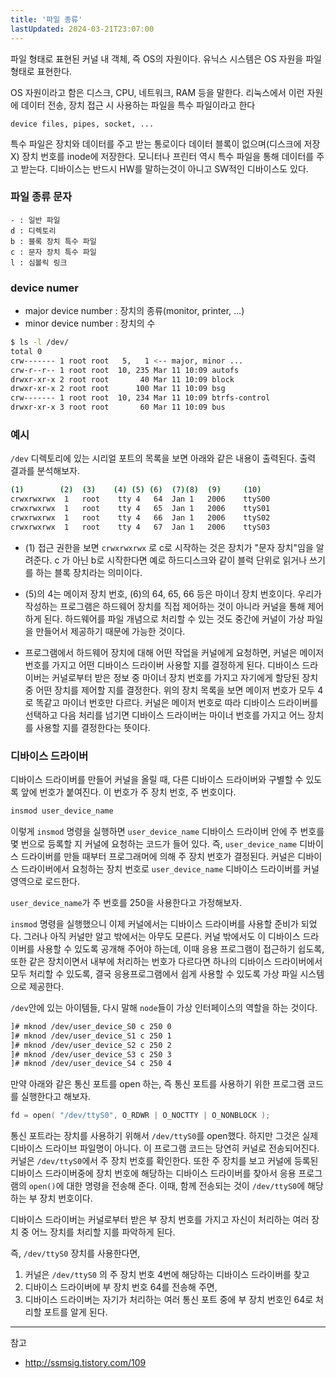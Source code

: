 ```yaml
---
title: '파일 종류'
lastUpdated: 2024-03-21T23:07:00
---
```


파일 형태로 표현된 커널 내 객체, 즉 OS의 자원이다. 유닉스 시스템은 OS 자원을 파일 형태로 표현한다.

OS 자원이라고 함은 디스크, CPU, 네트워크, RAM 등을 말한다. 리눅스에서 이런 자원에 데이터 전송, 장치 접근 시 사용하는 파일을 특수 파일이라고 한다

```
device files, pipes, socket, ...
```

특수 파일은 장치와 데이터를 주고 받는 통로이다 데이터 블록이 없으며(디스크에 저장 X) 장치 번호를 inode에 저장한다. 모니터나 프린터 역시 특수 파일을 통해 데이터를 주고 받는다. 디바이스는 반드시 HW를 말하는것이 아니고 SW적인 디바이스도 있다.

### 파일 종류 문자

```
- : 일반 파일
d : 디렉토리
b : 블록 장치 특수 파일
c : 문자 장치 특수 파일
l : 심볼릭 링크
```

### device numer

- major device number : 장치의 종류(monitor, printer, ...)
- minor device number : 장치의 수
  
```bash
$ ls -l /dev/
total 0
crw------- 1 root root   5,   1 <-- major, minor ...
crw-r--r-- 1 root root  10, 235 Mar 11 10:09 autofs
drwxr-xr-x 2 root root       40 Mar 11 10:09 block
drwxr-xr-x 2 root root      100 Mar 11 10:09 bsg
crw------- 1 root root  10, 234 Mar 11 10:09 btrfs-control
drwxr-xr-x 3 root root       60 Mar 11 10:09 bus
```

### 예시

`/dev` 디렉토리에 있는 시리얼 포트의 목록을 보면 아래와 같은 내용이 출력된다. 출력 결과를 분석해보자.

```bash
(1)        (2)  (3)    (4) (5) (6)  (7)(8)  (9)     (10)
crwxrwxrwx	1	root	tty	4	64	Jan	1	2006	ttyS00
crwxrwxrwx	1	root	tty	4	65	Jan	1	2006	ttyS01
crwxrwxrwx	1	root	tty	4	66	Jan	1	2006	ttyS02
crwxrwxrwx	1	root	tty	4	67	Jan	1	2006	ttyS03
```

- (1) 접근 권한을 보면 `crwxrwxrwx` 로 c로 시작하는 것은 장치가 "문자 장치"임을 알려준다. c 가 아닌 b로 시작한다면 예로 하드디스크와 같이 블럭 단위로 읽거나 쓰기를 하는 블록 장치라는 의미이다.

- (5)의 4는 메이저 장치 번호, (6)의 64, 65, 66 등은 마이너 장치 번호이다. 우리가 작성하는 프로그램은 하드웨어 장치를 직접 제어하는 것이 아니라 커널을 통해 제어하게 된다. 하드웨어를 파일 개념으로 처리할 수 있는 것도 중간에 커널이 가상 파일을 만들어서 제공하기 때문에 가능한 것이다.

- 프로그램에서 하드웨어 장치에 대해 어떤 작업을 커널에게 요청하면, 커널은 메이저 번호를 가지고 어떤 디바이스 드라이버 사용할 지를 결정하게 된다. 디바이스 드라이버는 커널로부터 받은 정보 중 마이너 장치 번호를 가지고 자기에게 할당된 장치 중 어떤 장치를 제어할 지를 결정한다.
    위의 장치 목록을 보면 메이저 번호가 모두 4로 똑같고 마이너 번호만 다르다. 커널은 메이저 번호로 따라 디바이스 드라이버를 선택하고 다음 처리를 넘기면 디바이스 드라이버는 마이너 번호를 가지고 어느 장치를 사용할 지를 결정한다는 뜻이다.

### 디바이스 드라이버

디바이스 드라이버를 만들어 커널을 올릴 때, 다른 디바이스 드라이버와 구별할 수 있도록 앞에 번호가 붙여진다. 이 번호가 주 장치 번호, 주 번호이다.

```bash
insmod user_device_name
```

이렇게 `insmod` 명령을 실행하면 `user_device_name` 디바이스 드라이버 안에 주 번호를 몇 번으로 등록할 지 커널에 요청하는 코드가 들어 있다. 즉, `user_device_name` 디바이스 드라이버를 만들 때부터 프로그래머에 의해 주 장치 번호가 결정된다. 커널은 디바이스 드라이버에서 요청하는 장치 번호로 `user_device_name` 디바이스 드라이버를 커널 영역으로 로드한다.

`user_device_name`가 주 번호를 250을 사용한다고 가정해보자.


`insmod` 명령을 실행했으니 이제 커널에서는 디바이스 드라이버를 사용할 준비가 되었다. 그러나 아직 커널만 알고 밖에서는 아무도 모른다. 커널 밖에서도 이 디바이스 드라이버를 사용할 수 있도록 공개해 주어야 하는데, 이때 응용 프로그램이 접근하기 쉽도록, 또한 같은 장치이면서 내부에 처리하는 번호가 다르다면 하나의 디바이스 드라이버에서 모두 처리할 수 있도록, 결국 응용프로그램에서 쉽게 사용할 수 있도록 가상 파일 시스템으로 제공한다.

`/dev`안에 있는 아이템들, 다시 말해 `node`들이 가상 인터페이스의 역할을 하는 것이다.

```bash
]# mknod /dev/user_device_S0 c 250 0
]# mknod /dev/user_device_S1 c 250 1
]# mknod /dev/user_device_S2 c 250 2
]# mknod /dev/user_device_S3 c 250 3
]# mknod /dev/user_device_S4 c 250 4
```

만약 아래와 같은 통신 포트를 open 하는, 즉 통신 포트를 사용하기 위한 프로그램 코드를 실행한다고 해보자. 

```c
fd = open( "/dev/ttyS0", O_RDWR | O_NOCTTY | O_NONBLOCK );
```

통신 포트라는 장치를 사용하기 위해서 `/dev/ttyS0`를 open했다. 하지만 그것은 실제 디바이스 드라이브 파일명이 아니다. 이 프로그램 코드는 당연히 커널로 전송되어진다. 커널은 `/dev/ttyS0`에서 주 장치 번호를 확인한다. 또한 주 장치를 보고 커널에 등록된 디바이스 드라이버중에 장치 번호에 해당하는 디바이스 드라이버를 찾아서 응용 프로그램의 `open()`에 대한 명령을 전송해 준다. 이때, 함께 전송되는 것이 `/dev/ttyS0`에 해당하는 부 장치 번호이다.

디바이스 드라이버는 커널로부터 받은 부 장치 번호를 가지고 자신이 처리하는 여러 장치 중 어느 장치를 처리할 지를 파악하게 된다.

즉, `/dev/ttyS0` 장치를 사용한다면,

1. 커널은 `/dev/ttyS0` 의 주 장치 번호 4번에 해당하는 디바이스 드라이버를 찾고
2. 디바이스 드라이버에 부 장치 번호 64를 전송해 주면,
3. 디바이스 드라이버는 자기가 처리하는 여러 통신 포트 중에 부 장치 번호인 64로 처리할 포트를 알게 된다.

---
참고
- http://ssmsig.tistory.com/109




